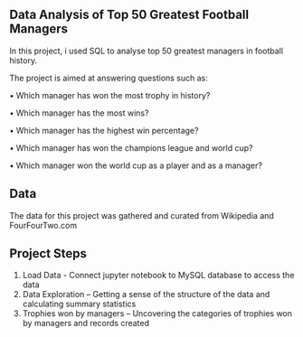 ## Data Analysis of Top 50 Greatest Football Managers 
In this project, i used SQL to analyse top 50 greatest managers in football history.

The project is aimed at answering questions such as:

•	Which manager has won the most trophy in history?

•	Which manager has the most wins?

•	Which manager has the highest win percentage?

•	Which manager has won the champions league and world cup?

•	Which manager won the world cup as a player and as a manager?

## Data
The data for this project was gathered and curated from Wikipedia and FourFourTwo.com

## Project Steps
1.	Load Data - Connect jupyter notebook to MySQL database to access the data
2.	Data Exploration – Getting a sense of the structure of the data and calculating summary statistics
3.	Trophies won by managers – Uncovering the categories of trophies won by managers and records created




